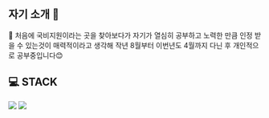 ## 자기 소개 💬

📌 처음에 국비지원이라는 곳을 찾아보다가 자기가 열심히 공부하고 노력한 만큼 인정 받을 수 있는것이 매력적이라고 생각해 작년 8월부터 이번년도 4월까지 다닌 후 개인적으로 공부중입니다😊

## 💻 STACK 
![](https://img.shields.io/badge/SpringBoot-6DB33F?style=flat-square&logo=SpringBoot&logoColor=white)
![](https://img.shields.io/badge/React-61DAFB?style=flat-square&logo=React&logoColor=white)
